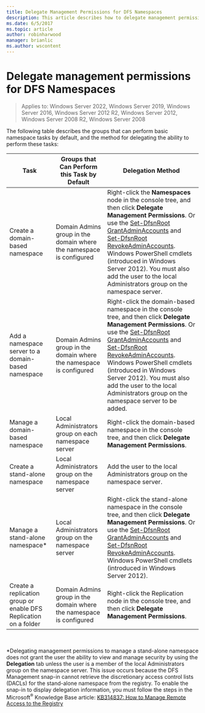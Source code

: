 ```yaml
---
title: Delegate Management Permissions for DFS Namespaces
description: This article describes how to delegate management permissions for DFS namespaces, and which groups can execute namespace tasks by default
ms.date: 6/5/2017
ms.topic: article
author: robinharwood
manager: brianlic
ms.author: wscontent
---
```

# Delegate management permissions for DFS Namespaces

>Applies to: Windows Server 2022, Windows Server 2019, Windows Server 2016, Windows Server 2012 R2, Windows Server 2012, Windows Server 2008 R2, Windows Server 2008

The following table describes the groups that can perform basic namespace tasks by default, and the method for delegating the ability to perform these tasks:

|Task | Groups that Can Perform this Task by Default | Delegation Method |
|---|---|---|
|Create a domain-based namespace|Domain Admins group in the domain where the namespace is configured|Right-click the **Namespaces** node in the console tree, and then click **Delegate Management Permissions**. Or use the [Set-DfsnRoot GrantAdminAccounts](/powershell/module/dfsn/set-dfsnroot) and [Set-DfsnRoot RevokeAdminAccounts](/powershell/module/dfsn/set-dfsnroot). Windows PowerShell cmdlets (introduced in Windows Server 2012). You must also add the user to the local Administrators group on the namespace server.|
|Add a namespace server to a domain-based namespace|Domain Admins group in the domain where the namespace is configured| Right-click the domain-based namespace in the console tree, and then click **Delegate Management Permissions**. Or use the [Set-DfsnRoot GrantAdminAccounts](/powershell/module/dfsn/set-dfsnroot) and [Set-DfsnRoot RevokeAdminAccounts](/powershell/module/dfsn/set-dfsnroot). Windows PowerShell cmdlets (introduced in Windows Server 2012). You must also add the user to the local Administrators group on the namespace server to be added.|
|Manage a domain-based namespace|Local Administrators group on each namespace server| Right-click the domain-based namespace in the console tree, and then click **Delegate Management Permissions**. |
|Create a stand-alone namespace|Local Administrators group on the namespace server| Add the user to the local Administrators group on the namespace server. |
|Manage a stand-alone namespace*|Local Administrators group on the namespace server| Right-click the stand-alone namespace in the console tree, and then click **Delegate Management Permissions**. Or use the [Set-DfsnRoot GrantAdminAccounts](/powershell/module/dfsn/set-dfsnroot) and [Set-DfsnRoot RevokeAdminAccounts](/powershell/module/dfsn/set-dfsnroot). Windows PowerShell cmdlets (introduced in Windows Server 2012).|
|Create a replication group or enable DFS Replication on a folder|Domain Admins group in the domain where the namespace is configured| Right-click the Replication node in the console tree, and then click **Delegate Management Permissions**. |

<br />

\*Delegating management permissions to manage a stand-alone namespace does not grant the user the ability to view and manage security by using the **Delegation** tab unless the user is a member of the local Administrators group on the namespace server. This issue occurs because the DFS Management snap-in cannot retrieve the discretionary access control lists (DACLs) for the stand-alone namespace from the registry. To enable the snap-in to display delegation information, you must follow the steps in the Microsoft<sup>®</sup> Knowledge Base article: [KB314837: How to Manage Remote Access to the Registry](https://go.microsoft.com/fwlink?linkid=46803)

